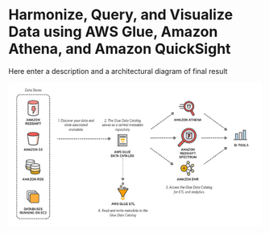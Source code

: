 # Harmonize, Query, and Visualize Data using AWS Glue, Amazon Athena, and Amazon QuickSight

Here enter a description and a architectural diagram of final result

![image2](_media/harmonize_glue_1.gif)
